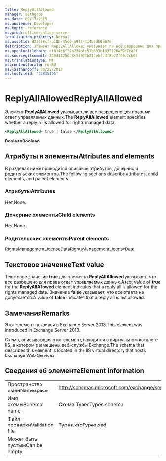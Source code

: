```yaml
---
title: ReplyAllAllowed
manager: sethgros
ms.date: 09/17/2015
ms.audience: Developer
ms.topic: reference
ms.prod: office-online-server
localization_priority: Normal
ms.assetid: d22f68cf-b18b-45d0-a9ff-414b7db0e67e
description: Элемент ReplyAllAllowed указывает ли все разрешено для правами ответ управляемых данных.
ms.openlocfilehash: cf814e6f27a734afc51b633bf832126a57d7ca5f
ms.sourcegitcommit: 34041125dc8c5f993b21cebfc4f8b72f0fd2cb6f
ms.translationtype: MT
ms.contentlocale: ru-RU
ms.lasthandoff: 06/25/2018
ms.locfileid: "19835105"
---
```

# <a name="replyallallowed"></a><span data-ttu-id="16b1d-103">ReplyAllAllowed</span><span class="sxs-lookup"><span data-stu-id="16b1d-103">ReplyAllAllowed</span></span>

<span data-ttu-id="16b1d-104">Элемент **ReplyAllAllowed** указывает ли все разрешено для правами ответ управляемых данных.</span><span class="sxs-lookup"><span data-stu-id="16b1d-104">The **ReplyAllAllowed** element specifies whether a reply all is allowed for rights managed data.</span></span> 
  
```XML
<ReplyAllAllowed> true | false </ReplyAllAllowed>
```

 <span data-ttu-id="16b1d-105">**Boolean**</span><span class="sxs-lookup"><span data-stu-id="16b1d-105">**Boolean**</span></span>
## <a name="attributes-and-elements"></a><span data-ttu-id="16b1d-106">Атрибуты и элементы</span><span class="sxs-lookup"><span data-stu-id="16b1d-106">Attributes and elements</span></span>

<span data-ttu-id="16b1d-107">В разделах ниже приводится описание атрибутов, дочерних и родительских элементов.</span><span class="sxs-lookup"><span data-stu-id="16b1d-107">The following sections describe attributes, child elements, and parent elements.</span></span>
  
### <a name="attributes"></a><span data-ttu-id="16b1d-108">Атрибуты</span><span class="sxs-lookup"><span data-stu-id="16b1d-108">Attributes</span></span>

<span data-ttu-id="16b1d-109">Нет.</span><span class="sxs-lookup"><span data-stu-id="16b1d-109">None.</span></span>
  
### <a name="child-elements"></a><span data-ttu-id="16b1d-110">Дочерние элементы</span><span class="sxs-lookup"><span data-stu-id="16b1d-110">Child elements</span></span>

<span data-ttu-id="16b1d-111">Нет.</span><span class="sxs-lookup"><span data-stu-id="16b1d-111">None.</span></span>
  
### <a name="parent-elements"></a><span data-ttu-id="16b1d-112">Родительские элементы</span><span class="sxs-lookup"><span data-stu-id="16b1d-112">Parent elements</span></span>

[<span data-ttu-id="16b1d-113">RightsManagementLicenseData</span><span class="sxs-lookup"><span data-stu-id="16b1d-113">RightsManagementLicenseData</span></span>](rightsmanagementlicensedata.md)
  
## <a name="text-value"></a><span data-ttu-id="16b1d-114">Текстовое значение</span><span class="sxs-lookup"><span data-stu-id="16b1d-114">Text value</span></span>

<span data-ttu-id="16b1d-115">Текстовое значение **true** для элемента **ReplyAllAllowed** указывает, что все разрешено для права ответ управляемых данных.</span><span class="sxs-lookup"><span data-stu-id="16b1d-115">A text value of **true** for the **ReplyAllAllowed** element indicates that a reply all is allowed for the rights managed data.</span></span> <span data-ttu-id="16b1d-116">Значение **false** указывает, что все ответа не допускается.</span><span class="sxs-lookup"><span data-stu-id="16b1d-116">A value of **false** indicates that a reply all is not allowed.</span></span> 
  
## <a name="remarks"></a><span data-ttu-id="16b1d-117">Замечания</span><span class="sxs-lookup"><span data-stu-id="16b1d-117">Remarks</span></span>

<span data-ttu-id="16b1d-118">Этот элемент появился в Exchange Server 2013.</span><span class="sxs-lookup"><span data-stu-id="16b1d-118">This element was introduced in Exchange Server 2013.</span></span>
  
<span data-ttu-id="16b1d-119">Схема, описывающая этот элемент, находится в виртуальном каталоге IIS, в котором размещены веб-службы Exchange.</span><span class="sxs-lookup"><span data-stu-id="16b1d-119">The schema that describes this element is located in the IIS virtual directory that hosts Exchange Web Services.</span></span>
  
## <a name="element-information"></a><span data-ttu-id="16b1d-120">Сведения об элементе</span><span class="sxs-lookup"><span data-stu-id="16b1d-120">Element information</span></span>

|||
|:-----|:-----|
|<span data-ttu-id="16b1d-121">Пространство имен</span><span class="sxs-lookup"><span data-stu-id="16b1d-121">Namespace</span></span>  <br/> |http://schemas.microsoft.com/exchange/services/2006/types  <br/> |
|<span data-ttu-id="16b1d-122">Имя схемы</span><span class="sxs-lookup"><span data-stu-id="16b1d-122">Schema name</span></span>  <br/> |<span data-ttu-id="16b1d-123">Схема Types</span><span class="sxs-lookup"><span data-stu-id="16b1d-123">Types schema</span></span>  <br/> |
|<span data-ttu-id="16b1d-124">Файл проверки</span><span class="sxs-lookup"><span data-stu-id="16b1d-124">Validation file</span></span>  <br/> |<span data-ttu-id="16b1d-125">Types.xsd</span><span class="sxs-lookup"><span data-stu-id="16b1d-125">Types.xsd</span></span>  <br/> |
|<span data-ttu-id="16b1d-126">Может быть пустым</span><span class="sxs-lookup"><span data-stu-id="16b1d-126">Can be empty</span></span>  <br/> ||
   

